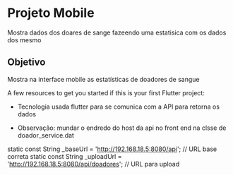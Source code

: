 # Projeto  Mobile 

Mostra dados dos doares de sange fazeendo uma estatisica com os dados dos mesmo

## Objetivo

Mostra na interface mobile as estatísticas de doadores de sangue

A few resources to get you started if this is your first Flutter project:

- Tecnologia usada flutter para se comunica com a API para retorna os dados

- Observação: mundar o endredo do host da api no front end na clsse de doador_service.dat

 static const String _baseUrl = 'http://192.168.18.5:8080/api'; // URL base correta
 static const String _uploadUrl = 'http://192.168.18.5:8080/api/doadores'; // URL para upload
